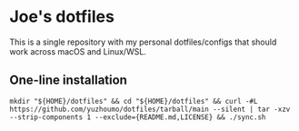 # Joe's dotfiles

This is a single repository with my personal dotfiles/configs that should work
across macOS and Linux/WSL.

## One-line installation

```
mkdir "${HOME}/dotfiles" && cd "${HOME}/dotfiles" && curl -#L https://github.com/yuzhoumo/dotfiles/tarball/main --silent | tar -xzv --strip-components 1 --exclude={README.md,LICENSE} && ./sync.sh
```
